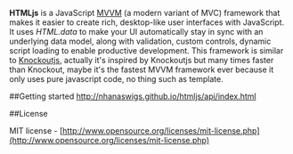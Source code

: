 **HTMLjs** is a JavaScript [MVVM](http://en.wikipedia.org/wiki/Model_View_ViewModel) (a modern variant of MVC) framework that makes it easier to create rich, desktop-like user interfaces with JavaScript. It uses *HTML.data* to make your UI automatically stay in sync with an underlying data model, along with validation, custom controls, dynamic script loading to enable productive development. This framework is similar to [Knockoutjs](http://knockoutjs.com), actually it's inspired by Knockoutjs but many times faster than Knockout, maybe it's the fastest MVVM framework ever because it only uses pure javascript code, no thing such as template.

##Getting started
http://nhanaswigs.github.io/htmljs/api/index.html

##License

MIT license - [http://www.opensource.org/licenses/mit-license.php](http://www.opensource.org/licenses/mit-license.php)
